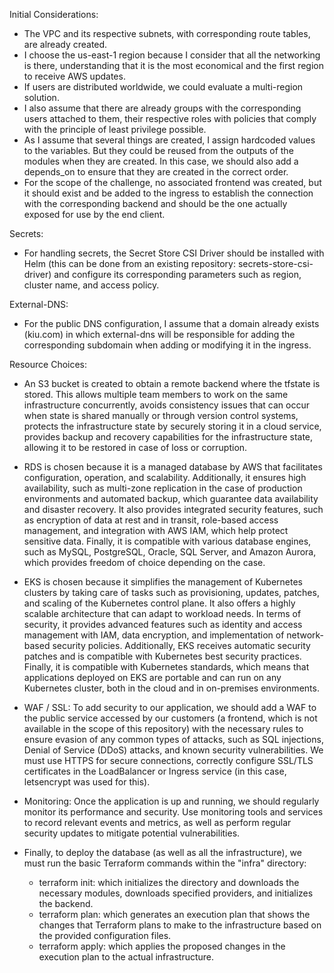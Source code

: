 Initial Considerations:
- The VPC and its respective subnets, with corresponding route tables, are already created.
- I choose the us-east-1 region because I consider that all the networking is there, understanding that it is the most economical and the first region to receive AWS updates.
- If users are distributed worldwide, we could evaluate a multi-region solution.
- I also assume that there are already groups with the corresponding users attached to them, their respective roles with policies that comply with the principle of least privilege possible.
- As I assume that several things are created, I assign hardcoded values to the variables. But they could be reused from the outputs of the modules when they are created. In this case, we should also add a depends_on to ensure that they are created in the correct order.
- For the scope of the challenge, no associated frontend was created, but it should exist and be added to the ingress to establish the connection with the corresponding backend and should be the one actually exposed for use by the end client.

Secrets:
- For handling secrets, the Secret Store CSI Driver should be installed with Helm (this can be done from an existing repository: secrets-store-csi-driver) and configure its corresponding parameters such as region, cluster name, and access policy.

External-DNS:
- For the public DNS configuration, I assume that a domain already exists (kiu.com) in which external-dns will be responsible for adding the corresponding subdomain when adding or modifying it in the ingress.

Resource Choices:
- An S3 bucket is created to obtain a remote backend where the tfstate is stored. This allows multiple team members to work on the same infrastructure concurrently, avoids consistency issues that can occur when state is shared manually or through version control systems, protects the infrastructure state by securely storing it in a cloud service, provides backup and recovery capabilities for the infrastructure state, allowing it to be restored in case of loss or corruption.

- RDS is chosen because it is a managed database by AWS that facilitates configuration, operation, and scalability. Additionally, it ensures high availability, such as multi-zone replication in the case of production environments and automated backup, which guarantee data availability and disaster recovery. It also provides integrated security features, such as encryption of data at rest and in transit, role-based access management, and integration with AWS IAM, which help protect sensitive data. Finally, it is compatible with various database engines, such as MySQL, PostgreSQL, Oracle, SQL Server, and Amazon Aurora, which provides freedom of choice depending on the case.

- EKS is chosen because it simplifies the management of Kubernetes clusters by taking care of tasks such as provisioning, updates, patches, and scaling of the Kubernetes control plane. It also offers a highly scalable architecture that can adapt to workload needs. In terms of security, it provides advanced features such as identity and access management with IAM, data encryption, and implementation of network-based security policies. Additionally, EKS receives automatic security patches and is compatible with Kubernetes best security practices. Finally, it is compatible with Kubernetes standards, which means that applications deployed on EKS are portable and can run on any Kubernetes cluster, both in the cloud and in on-premises environments.

- WAF / SSL:
To add security to our application, we should add a WAF to the public service accessed by our customers (a frontend, which is not available in the scope of this repository) with the necessary rules to ensure evasion of any common types of attacks, such as SQL injections, Denial of Service (DDoS) attacks, and known security vulnerabilities. We must use HTTPS for secure connections, correctly configure SSL/TLS certificates in the LoadBalancer or Ingress service (in this case, letsencrypt was used for this).

- Monitoring:
Once the application is up and running, we should regularly monitor its performance and security. Use monitoring tools and services to record relevant events and metrics, as well as perform regular security updates to mitigate potential vulnerabilities.

- Finally, to deploy the database (as well as all the infrastructure), we must run the basic Terraform commands within the "infra" directory:
   - terraform init: which initializes the directory and downloads the necessary modules, downloads specified providers, and initializes the backend.
   - terraform plan: which generates an execution plan that shows the changes that Terraform plans to make to the infrastructure based on the provided configuration files.
   - terraform apply: which applies the proposed changes in the execution plan to the actual infrastructure.